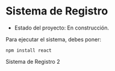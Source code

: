 <h1> Sistema de Registro </h1>

- Estado del proyecto: En construcción.

Para ejecutar el sistema, debes poner: 

``` npm install react ```

Sistema de Registro 2

